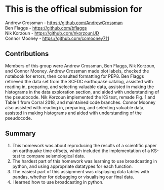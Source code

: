 # This is the offical submission for
Andrew Crossman -  https://github.com/AndrewCrossman <br />
Ben Flaggs - https://github.com/bflaggs <br />
Nik Korzoun - https://github.com/nkorzounUD <br />
Connor Mooney - https://github.com/comooney711

## Contributions
Members of this group were Andrew Crossman, Ben Flaggs, Nik Korzoun, and Connor Mooney. Andrew Crossman made plot labels, checked the notebook for errors, then consulted formatting for PEP8. Ben Flaggs retrieved the data set from the SCEDC earthquake catalog, assisted with reading in, preparing, and selecting valuable data, assisted in making the histograms in the data exploration section, and aided with understanding of the pseudocode. Nik Korzoun implemented the KS test, remade Fig. 1 and Table 1 from Corral 2018, and maintained code branches. Connor Mooney also assisted with reading in, preparing, and selecting valuable data, assisted in making histograms and aided with understanding of the pseudocode.

## Summary
1. This homework was about reproducing the results of a scientific paper on earthquake time offsets, which included the implementation of a KS-test to compare seismological data.
2. The hardest part of this homework was learning to use broadcasting in python, and using appropriate datatypes for each function.
3. The easiest part of this assignment was displaying data tables with pandas, whether for debugging or visualising our final data.
4. I learned how to use broadcasting in python.